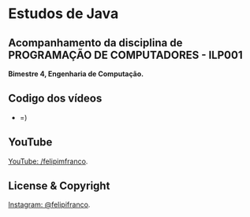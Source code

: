 # Estudos de Java

## Acompanhamento da disciplina de PROGRAMAÇÃO DE COMPUTADORES - ILP001

**Bimestre 4, Engenharia de Computação.**

## Codigo dos vídeos

* =)

## YouTube
<a rel="license" href="https://www.youtube.com/channel/UCxNe0xjPOe-keP18vhWiYRQ">YouTube: /felipimfranco</a>.

## License & Copyright
<a rel="license" href="https://www.instagram.com/felipifranco/">Instagram: @felipifranco</a>.
